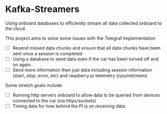 # Kafka-Streamers
Using onboard databases to efficiently stream all data collected onboard to the cloud.


This project aims to solve some issues with the Telegraf Implementation 
- [ ] Resend missed data chunks and ensure that all data chunks have been sent once a session is completed
- [ ] Using a database to send data even if the car has been turned off and on again.
- [ ] Send more information then just data including session information (start, stop, error, etc) and raspberry pi telemetry (cpu/net/mem)

Some stretch goals include

- [ ] Running http servers onboard to allow data to be queried from devices connected to the car (via https/sockets)
- [ ] Timing data for how behind the PI is on receiving data.
